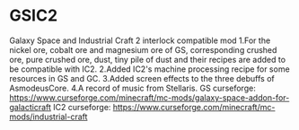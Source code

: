 # GSIC2
Galaxy Space and Industrial Craft 2 interlock compatible mod
1.For the nickel ore, cobalt ore and magnesium ore of GS, corresponding crushed ore, pure crushed ore, dust, tiny pile of dust and their recipes are added to be compatible with IC2.
2.Added IC2's machine processing recipe for some resources in GS and GC.
3.Added screen effects to the three debuffs of AsmodeusCore.
4.A record of music from Stellaris.
GS curseforge: https://www.curseforge.com/minecraft/mc-mods/galaxy-space-addon-for-galacticraft
IC2 curseforge: https://www.curseforge.com/minecraft/mc-mods/industrial-craft

